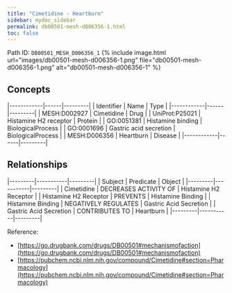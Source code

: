 ```yaml
---
title: "Cimetidine - Heartburn"
sidebar: mydoc_sidebar
permalink: db00501-mesh-d006356-1.html
toc: false 
---
```



Path ID: `DB00501_MESH_D006356_1`
{% include image.html url="images/db00501-mesh-d006356-1.png" file="db00501-mesh-d006356-1.png" alt="db00501-mesh-d006356-1" %}

## Concepts

|------------|------|---------|
| Identifier | Name | Type    |
|------------|------|---------|
| MESH:D002927 | Cimetidine | Drug |
| UniProt:P25021 | Histamine H2 receptor | Protein |
| GO:0051381 | Histamine binding | BiologicalProcess |
| GO:0001696 | Gastric acid secretion | BiologicalProcess |
| MESH:D006356 | Heartburn | Disease |
|------------|------|---------|

## Relationships

|---------|-----------|---------|
| Subject | Predicate | Object  |
|---------|-----------|---------|
| Cimetidine | DECREASES ACTIVITY OF | Histamine H2 Receptor |
| Histamine H2 Receptor | PREVENTS | Histamine Binding |
| Histamine Binding | NEGATIVELY REGULATES | Gastric Acid Secretion |
| Gastric Acid Secretion | CONTRIBUTES TO | Heartburn |
|---------|-----------|---------|

Reference: 
  - [https://go.drugbank.com/drugs/DB00501#mechanismofaction](https://go.drugbank.com/drugs/DB00501#mechanismofaction)
  - [https://pubchem.ncbi.nlm.nih.gov/compound/Cimetidine#section=Pharmacology](https://pubchem.ncbi.nlm.nih.gov/compound/Cimetidine#section=Pharmacology)
